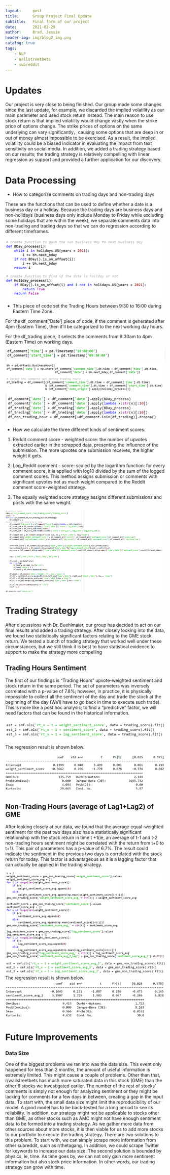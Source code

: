 ```yaml
---
layout:     post
title:      Group Project Final Update
subtitle:   Final form of our project
date:       2021-02-29
author:     Brad, Jessie
header-img: img/blog2_img.png
catalog: true
tags:
    - NLP
    - Wallstreetbets
    - subreddit
---
```



# Updates

Our project is very close to being finished. Our group made some changes since the last update, for example, we discarded the implied volatility as our main parameter and used stock return instead. The main reason to use stock return is that implied volatility would change vastly when the strike price of options change. The strike prices of options on the same underlying can vary significantly，causing some options that are deep in or out of money almost impossible to be exercised. As a result, the implied volatility could be a biased indicator in evaluating the impact from text sensitivity on social media. In addition, we added a trading strategy based on our results; the trading strategy is relatively compelling with linear regression as support and provided a further application for our discovery.

# Data Processing

-	How to categorize comments on trading days and non-trading days

These are the functions that can be used to define whether a date is a business day or a holiday. Because the trading days are business days and non-holidays (business days only include Monday to Friday while excluding some holidays that are within the week), we separate comments data into non-trading and trading days so that we can do regression according to different timeframes.

![img](/img/blog3p1.png)

-	This piece of code set the Trading Hours between 9:30 to 16:00 during Eastern Time Zone.

For the df_comment[‘Date’] piece of code, if the comment is generated after 4pm (Eastern Time), then it’ll be categorized to the next working day hours.

For the df_trading piece, it selects the comments from 9:30am to 4pm (Eastern Time) on working days.

![img](/img/blog3p2.png)
![img](/img/blog3p3.png)
![img](/img/blog3p4.png)


-	How we calculate the three different kinds of sentiment scores:

1. Reddit comment score - weighted score: the number of upvotes extracted earlier in the scrapped data, presenting the influence of the submission. The more upvotes one submission receives, the higher weight it gets.

2. Log_Reddit comment - score: scaled by the logarithm function: for every comment score, it is applied with log10 divided by the sum of the logged comment scores. This method assigns submission or comments with significant upvotes not as much weight compared to the Reddit comment score-weighted strategy.

3. The equally weighted score strategy assigns different submissions and posts with the same weight.

![img](/img/blog3p5.png)

# Trading Strategy
After discussions with Dr. Buehlmaier, our group has decided to act on our final results and added a trading strategy. After closely looking into the data, we found two statistically significant factors relating to the GME stock return. We tested a bunch of trading strategy that worked well under these circumstances, but we still think it is best to have statistical evidence to support to make the strategy more compelling

## Trading Hours Sentiment
The first of our findings is “Trading Hours” upvote-weighted sentiment and stock return in the same period. The set of parameters was inversely correlated with a p-value of 7.8%; however, in practice, it is physically impossible to collect all the sentiment of the day and trade the stock at the beginning of the day (We’ll have to go back in time to execute such trade). This is more like a post hoc analysis; to find a “predictive” factor, we will need factors that can be found in the historical information.

![img](/img/blog3p6.png)

The regression result is shown below.

![img](/img/blog3p7.png)

## Non-Trading Hours (average of Lag1+Lag2) of GME
After looking closely at our data, we found that the average equal-weighted sentiment for the past two days also has a statistically significant relationship with the stock return in time t +1(ie, an average of t-1 and t-2 non-trading hours sentiment might be correlated with the return from t+0 to t+1). This pair of parameters has a p-value of 6.7%. The result could indicate the sentiment in the previous two days is correlated with the stock return for today. This factor is advantageous as it is a lagging factor that can actually be applied in the trading strategy.

![img](/img/blog3p8.png)
![img](/img/blog3p9.png)   
The regression result is shown below.
![img](/img/blog3p10.png)
# Future Improvements
### Data Size
One of the biggest problems we ran into was the data size. This event only happened for less than 2 months, the amount of useful information is extremely limited. This might cause a couple of problems. Other than that, r/wallstreetbets has much more saturated data in this stock (GME) than the other 6 stocks we investigated earlier. The number of the rest of stocks’ comments is simply not enough for analyzing sentiment or they might be lacking for comments for a few days in between, creating a gap in the input data.
To start with, the small data size might limit the reproducibility of our model. A good model has to be back-tested for a long period to see its reliability. In addition, our strategy might not be applicable to stocks other than GME, as other stocks such as AMC might not have enough sentiment data to be formed into a trading strategy.
As we gather more data from other sources about more stocks, it is then viable for us to add more stocks to our portfolio to execute the trading strategy.
There are two solutions to this problem. To start with, we can simply scrape more information from other subreddit, such as r/thetagang. In addition, we could scrape Twitter for keywords to increase our data size. The second solution is bounded by physics, ie, time. As time goes by, we can not only gain more sentiment information but also stock price information. In other words, our trading strategy can grow with time.
